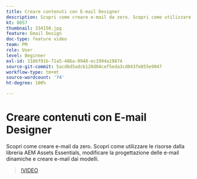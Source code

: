 ```yaml
---
title: Creare contenuti con E-mail Designer
description: Scopri come creare e-mail da zero. Scopri come utilizzare le risorse della libreria di AEM Assets Essentials, modificare la progettazione delle e-mail responsive e creare e-mail dai modelli con il supporto video di Journey Optimizer.
kt: 8057
thumbnail: 334150.jpg
feature: Email Design
doc-type: feature video
team: PM
role: User
level: Beginner
exl-id: 3186f91b-71a5-486a-9948-ec1994a19874
source-git-commit: 5acd6d5adcb120d04cef5eda3cd043fe855e9047
workflow-type: tm+mt
source-wordcount: '74'
ht-degree: 100%

---
```


# Creare contenuti con E-mail Designer

Scopri come creare e-mail da zero. Scopri come utilizzare le risorse dalla libreria AEM Assets Essentials, modificare la progettazione delle e-mail dinamiche e creare e-mail dai modelli.

>[!VIDEO](https://video.tv.adobe.com/v/334150?quality=12)

